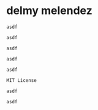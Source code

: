 # delmy melendez

    asdf

    asdf

    asdf

    asdf

    asdf

    MIT License

    asdf

    asdf

    